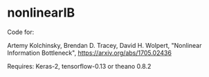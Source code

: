 # nonlinearIB
Code for:

Artemy Kolchinsky, Brendan D. Tracey, David H. Wolpert, "Nonlinear Information Bottleneck", https://arxiv.org/abs/1705.02436


Requires: Keras-2, tensorflow-0.13 or theano 0.8.2

